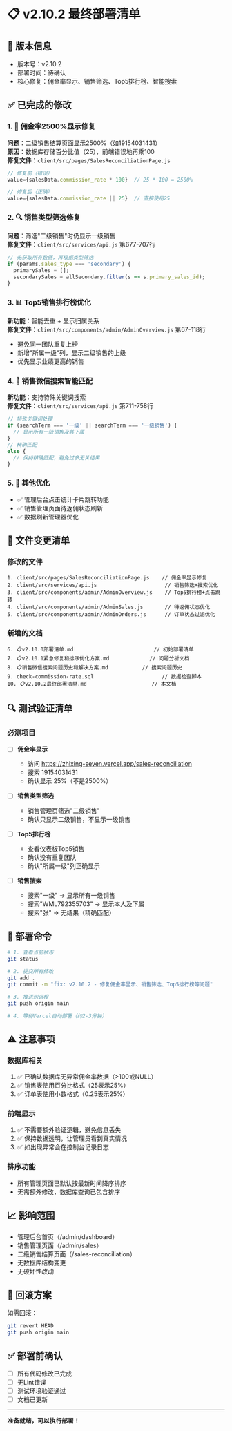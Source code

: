 # 📋 v2.10.2 最终部署清单

## 🚀 版本信息
- 版本号：v2.10.2
- 部署时间：待确认
- 核心修复：佣金率显示、销售筛选、Top5排行榜、智能搜索

## ✅ 已完成的修改

### 1. 🔧 佣金率2500%显示修复
**问题**：二级销售结算页面显示2500%（如19154031431）  
**原因**：数据库存储百分比值（25），前端错误地再乘100  
**修复文件**：`client/src/pages/SalesReconciliationPage.js`
```javascript
// 修复前（错误）
value={salesData.commission_rate * 100}  // 25 * 100 = 2500%

// 修复后（正确）
value={salesData.commission_rate || 25}  // 直接使用25
```

### 2. 🔍 销售类型筛选修复
**问题**：筛选"二级销售"时仍显示一级销售  
**修复文件**：`client/src/services/api.js` 第677-707行
```javascript
// 先获取所有数据，再根据类型筛选
if (params.sales_type === 'secondary') {
  primarySales = [];
  secondarySales = allSecondary.filter(s => s.primary_sales_id);
}
```

### 3. 📊 Top5销售排行榜优化
**新功能**：智能去重 + 显示归属关系  
**修复文件**：`client/src/components/admin/AdminOverview.js` 第67-118行
- 避免同一团队重复上榜
- 新增"所属一级"列，显示二级销售的上级
- 优先显示业绩更高的销售

### 4. 🔎 销售微信搜索智能匹配
**新功能**：支持特殊关键词搜索  
**修复文件**：`client/src/services/api.js` 第711-758行
```javascript
// 特殊关键词处理
if (searchTerm === '一级' || searchTerm === '一级销售') {
  // 显示所有一级销售及其下属
}
// 精确匹配
else {
  // 保持精确匹配，避免过多无关结果
}
```

### 5. 📱 其他优化
- ✅ 管理后台点击统计卡片跳转功能
- ✅ 销售管理页面待返佣状态刷新
- ✅ 数据刷新管理器优化

## 📂 文件变更清单

### 修改的文件
```
1. client/src/pages/SalesReconciliationPage.js    // 佣金率显示修复
2. client/src/services/api.js                      // 销售筛选+搜索优化
3. client/src/components/admin/AdminOverview.js    // Top5排行榜+点击跳转
4. client/src/components/admin/AdminSales.js       // 待返佣状态优化
5. client/src/components/admin/AdminOrders.js      // 订单状态过滤优化
```

### 新增的文档
```
6. 📋v2.10.0部署清单.md                          // 初始部署清单
7. 📋v2.10.1紧急修复和排序优化方案.md             // 问题分析文档
8. 📋销售微信搜索问题历史和解决方案.md           // 搜索问题历史
9. check-commission-rate.sql                      // 数据检查脚本
10. 📋v2.10.2最终部署清单.md                     // 本文档
```

## 🔍 测试验证清单

### 必测项目
- [ ] **佣金率显示**
  - 访问 https://zhixing-seven.vercel.app/sales-reconciliation
  - 搜索 19154031431
  - 确认显示 25%（不是2500%）

- [ ] **销售类型筛选**
  - 销售管理页筛选"二级销售"
  - 确认只显示二级销售，不显示一级销售

- [ ] **Top5排行榜**
  - 查看仪表板Top5销售
  - 确认没有重复团队
  - 确认"所属一级"列正确显示

- [ ] **销售搜索**
  - 搜索"一级" → 显示所有一级销售
  - 搜索"WML792355703" → 显示本人及下属
  - 搜索"张" → 无结果（精确匹配）

## 🚀 部署命令

```bash
# 1. 查看当前状态
git status

# 2. 提交所有修改
git add .
git commit -m "fix: v2.10.2 - 修复佣金率显示、销售筛选、Top5排行榜等问题"

# 3. 推送到远程
git push origin main

# 4. 等待Vercel自动部署（约2-3分钟）
```

## ⚠️ 注意事项

### 数据库相关
1. ✅ 已确认数据库无异常佣金率数据（>100或NULL）
2. ✅ 销售表使用百分比格式（25表示25%）
3. ✅ 订单表使用小数格式（0.25表示25%）

### 前端显示
1. ✅ 不需要额外验证逻辑，避免信息丢失
2. ✅ 保持数据透明，让管理员看到真实情况
3. ✅ 如出现异常会在控制台记录日志

### 排序功能
- 所有管理页面已默认按最新时间降序排序
- 无需额外修改，数据库查询已包含排序

## 📈 影响范围
- 管理后台首页（/admin/dashboard）
- 销售管理页面（/admin/sales）
- 二级销售结算页面（/sales-reconciliation）
- 无数据库结构变更
- 无破坏性改动

## 🔄 回滚方案
如需回滚：
```bash
git revert HEAD
git push origin main
```

## ✅ 部署前确认
- [ ] 所有代码修改已完成
- [ ] 无Lint错误
- [ ] 测试环境验证通过
- [ ] 文档已更新

---
**准备就绪，可以执行部署！**
